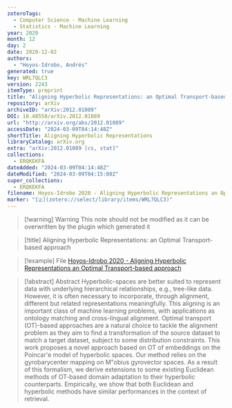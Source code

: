 ```yaml
---
zoteroTags:
  - Computer Science - Machine Learning
  - Statistics - Machine Learning
year: 2020
month: 12
day: 2
date: 2020-12-02
authors:
  - "Hoyos-Idrobo, Andrés"
generated: true
key: WRL7QLC3
version: 2243
itemType: preprint
title: "Aligning Hyperbolic Representations: an Optimal Transport-based approach"
repository: arXiv
archiveID: "arXiv:2012.01089"
DOI: 10.48550/arXiv.2012.01089
url: "http://arxiv.org/abs/2012.01089"
accessDate: "2024-03-09T04:14:48Z"
shortTitle: Aligning Hyperbolic Representations
libraryCatalog: arXiv.org
extra: "arXiv:2012.01089 [cs, stat]"
collections:
  - ERQKEKFA
dateAdded: "2024-03-09T04:14:48Z"
dateModified: "2024-03-09T04:15:00Z"
super_collections:
  - ERQKEKFA
filename: Hoyos-Idrobo 2020 - Aligning Hyperbolic Representations an Optimal Transport-based approach
marker: "[🇿](zotero://select/library/items/WRL7QLC3)"
---
```


>[!warning] Warning
> This note should not be modified as it can be overwritten by the plugin which generated it

> [!title] Aligning Hyperbolic Representations: an Optimal Transport-based approach

> [!example] File
> [Hoyos-Idrobo 2020 - Aligning Hyperbolic Representations an Optimal Transport-based approach](Hoyos-Idrobo%202020%20-%20Aligning%20Hyperbolic%20Representations%20an%20Optimal%20Transport-based%20approach.pdf)

> [!abstract] Abstract
> Hyperbolic-spaces are better suited to represent data with underlying hierarchical relationships, e.g., tree-like data. However, it is often necessary to incorporate, through alignment, different but related representations meaningfully. This aligning is an important class of machine learning problems, with applications as ontology matching and cross-lingual alignment. Optimal transport (OT)-based approaches are a natural choice to tackle the alignment problem as they aim to find a transformation of the source dataset to match a target dataset, subject to some distribution constraints. This work proposes a novel approach based on OT of embeddings on the Poincar\'e model of hyperbolic spaces. Our method relies on the gyrobarycenter mapping on M\"obius gyrovector spaces. As a result of this formalism, we derive extensions to some existing Euclidean methods of OT-based domain adaptation to their hyperbolic counterparts. Empirically, we show that both Euclidean and hyperbolic methods have similar performances in the context of retrieval.

